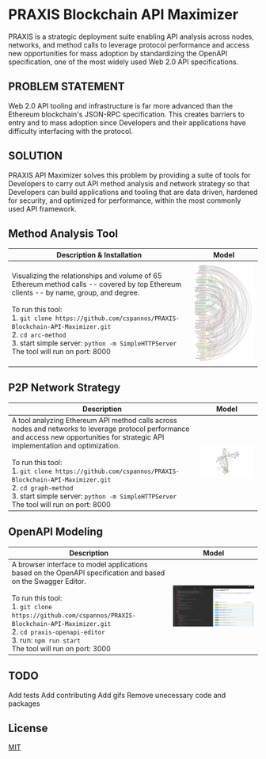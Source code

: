 # PRAXIS Blockchain API Maximizer
PRAXIS is a strategic deployment suite enabling API analysis across nodes, networks, and method calls to leverage protocol performance and access new opportunities for mass adoption by standardizing the OpenAPI specification, one of the most widely used Web 2.0 API specifications. 

## PROBLEM STATEMENT
Web 2.0 API tooling and infrastructure is far more advanced than the Ethereum blockchain's JSON-RPC specification. This creates barriers to entry and to mass adoption since Developers and their applications have difficulty interfacing with the protocol.

## SOLUTION
PRAXIS API Maximizer solves this problem by providing a suite of tools for Developers to carry out API method analysis and network strategy so that Developers can build applications and tooling that are data driven, hardened for security, and optimized for performance, within the most commonly used API framework.
 

## Method Analysis Tool
Description & Installation | Model
------------ | -------------
Visualizing the relationships and volume of 65 Ethereum method calls -- covered by top Ethereum clients -- by name, group, and degree. <br><br> To run this tool:<br>  1. ```git clone https://github.com/cspannos/PRAXIS-Blockchain-API-Maximizer.git``` <br>  2. ```cd arc-method```<br> 3. start simple server: ```python -m SimpleHTTPServer```  <br> The tool will run on port: 8000  | ![Method Arc](/img/arc.jpg)


## P2P Network Strategy
Description | Model
------------ | -------------
A tool analyzing Ethereum API method calls across nodes and networks to leverage protocol performance and access new opportunities for strategic API implementation and optimization. <br><br> To run this tool:<br>  1. ```git clone https://github.com/cspannos/PRAXIS-Blockchain-API-Maximizer.git``` <br>  2. ```cd graph-method```<br> 3. start simple server: ```python -m SimpleHTTPServer```  <br> The tool will run on port: 8000  | ![Method graph](/img/graph.jpg)


## OpenAPI Modeling
Description | Model
------------ | -------------
A browser interface to model applications based on the OpenAPI specification and based on the Swagger Editor. <br><br> To run this tool:<br>  1. ```git clone https://github.com/cspannos/PRAXIS-Blockchain-API-Maximizer.git``` <br>  2. ```cd praxis-openapi-editor```<br> 3. run: ```npm run start```  <br> The tool will run on port: 3000  | ![OpenAPI editor](/img/openapi.jpg)

## TODO
Add tests
Add contributing
Add gifs
Remove unecessary code and packages

## License
[MIT](https://choosealicense.com/licenses/mit/)
